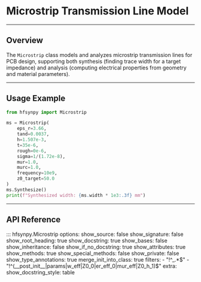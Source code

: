 # Microstrip Transmission Line Model

---

## Overview

The `Microstrip` class models and analyzes microstrip transmission lines for PCB design, supporting both synthesis (finding trace width for a target impedance) and analysis (computing electrical properties from geometry and material parameters).

---

## Usage Example

```python
from hfsynpy import Microstrip

ms = Microstrip(
    eps_r=3.66,
    tand=0.0037,
    h=1.507e-3,
    t=35e-6,
    rough=0e-6,
    sigma=1/(1.72e-8),
    mur=1.0,
    murc=1.0,
    frequency=10e9,
    z0_target=50.0
)
ms.Synthesize()
print(f"Synthesized width: {ms.width * 1e3:.3f} mm")
```

---

## API Reference

::: hfsynpy.Microstrip
    options:
      show_source: false
      show_signature: false
      show_root_heading: true
      show_docstring: true
      show_bases: false
      show_inheritance: false
      show_if_no_docstring: true
      show_attributes: true
      show_methods: true
      show_special_methods: false
      show_private: false
      show_type_annotations: true
      merge_init_into_class: true
      filters:
        - "!^_.*$"
        - "!^(__post_init__|params|w_eff|Z0_0|er_eff_0|mur_eff|Z0_h_1)$"
      extra:
        show_docstring_style: table
